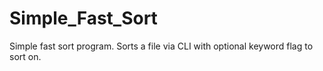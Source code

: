 # Simple_Fast_Sort
Simple fast sort program. Sorts a file via CLI with optional keyword flag to sort on.
